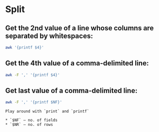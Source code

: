 # Split

## Get the 2nd value of a line whose columns are separated by whitespaces:

```sh
awk '{printf $4}'
```

## Get the 4th value of a comma-delimited line:

```sh
awk -F ',' '{printf $4}'
```

## Get last value of a comma-delimited line:

```sh
awk -F ',' '{printf $NF}'
```

```admonish tip
Play around with `print` and `printf`
```

```admonish tip
* `$NF` — no. of fields
* `$NR` — no. of rows
```
